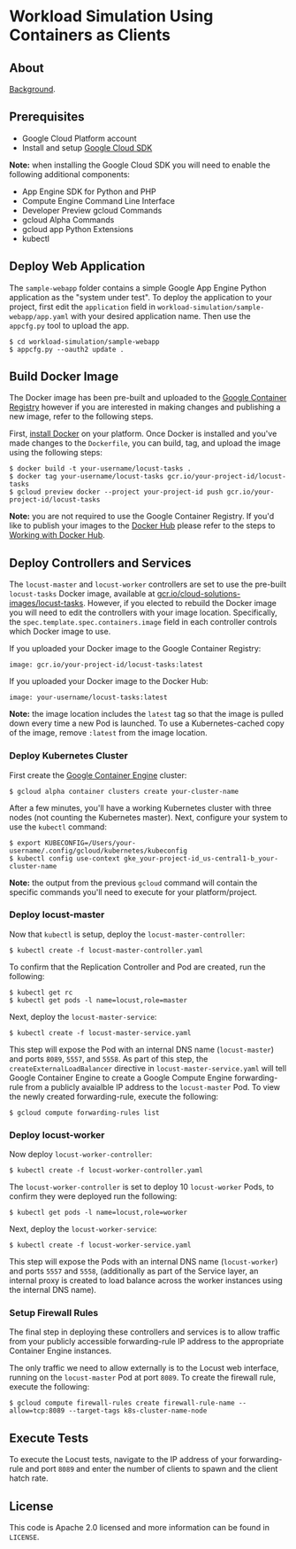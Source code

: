 # Workload Simulation Using Containers as Clients

## About

[Background](http://cloud.google.com/solutions/workload-simulation-using-containers-as-clients).

## Prerequisites

* Google Cloud Platform account
* Install and setup [Google Cloud SDK](https://cloud.google.com/sdk/)

**Note:** when installing the Google Cloud SDK you will need to enable the following additional components:

* App Engine SDK for Python and PHP
* Compute Engine Command Line Interface
* Developer Preview gcloud Commands
* gcloud Alpha Commands
* gcloud app Python Extensions
* kubectl

## Deploy Web Application

The `sample-webapp` folder contains a simple Google App Engine Python application as the "system under test". To deploy the application to your project, first edit the `application` field in `workload-simulation/sample-webapp/app.yaml` with your desired application name. Then use the `appcfg.py` tool to upload the app.

    $ cd workload-simulation/sample-webapp
    $ appcfg.py --oauth2 update .

## Build Docker Image

The Docker image has been pre-built and uploaded to the [Google Container Registry](http://gcr.io) however if you are interested in making changes and publishing a new image, refer to the following steps.

First, [install Docker](https://docs.docker.com/installation/#installation) on your platform. Once Docker is installed and you've made changes to the `Dockerfile`, you can build, tag, and upload the image using the following steps:

    $ docker build -t your-username/locust-tasks .
    $ docker tag your-username/locust-tasks gcr.io/your-project-id/locust-tasks
    $ gcloud preview docker --project your-project-id push gcr.io/your-project-id/locust-tasks

**Note:** you are not required to use the Google Container Registry. If you'd like to publish your images to the [Docker Hub](https://hub.docker.com) please refer to the steps to [Working with Docker Hub](https://docs.docker.com/userguide/dockerrepos/).

## Deploy Controllers and Services

The `locust-master` and `locust-worker` controllers are set to use the pre-built `locust-tasks` Docker image, available at [gcr.io/cloud-solutions-images/locust-tasks](http://gcr.io/cloud-solutions-images/locust-tasks). However, if you elected to rebuild the Docker image you will need to edit the controllers with your image location. Specifically, the `spec.template.spec.containers.image` field in each controller controls which Docker image to use.

If you uploaded your Docker image to the Google Container Registry:

    image: gcr.io/your-project-id/locust-tasks:latest

If you uploaded your Docker image to the Docker Hub:

    image: your-username/locust-tasks:latest

**Note:** the image location includes the `latest` tag so that the image is pulled down every time a new Pod is launched. To use a Kubernetes-cached copy of the image, remove `:latest` from the image location.

### Deploy Kubernetes Cluster

First create the [Google Container Engine](http://cloud.google.com/container-engine) cluster:

    $ gcloud alpha container clusters create your-cluster-name

After a few minutes, you'll have a working Kubernetes cluster with three nodes (not counting the Kubernetes master). Next, configure your system to use the `kubectl` command:

    $ export KUBECONFIG=/Users/your-username/.config/gcloud/kubernetes/kubeconfig
    $ kubectl config use-context gke_your-project-id_us-central1-b_your-cluster-name

**Note:** the output from the previous `gcloud` command will contain the specific commands you'll need to execute for your platform/project.

### Deploy locust-master

Now that `kubectl` is setup, deploy the `locust-master-controller`:

    $ kubectl create -f locust-master-controller.yaml

To confirm that the Replication Controller and Pod are created, run the following:

    $ kubectl get rc
    $ kubectl get pods -l name=locust,role=master

Next, deploy the `locust-master-service`:

    $ kubectl create -f locust-master-service.yaml

This step will expose the Pod with an internal DNS name (`locust-master`) and ports `8089`, `5557`, and `5558`. As part of this step, the `createExternalLoadBalancer` directive in `locust-master-service.yaml` will tell Google Container Engine to create a Google Compute Engine forwarding-rule from a publicly avaialble IP address to the `locust-master` Pod. To view the newly created forwarding-rule, execute the following:

    $ gcloud compute forwarding-rules list 

### Deploy locust-worker

Now deploy `locust-worker-controller`:

    $ kubectl create -f locust-worker-controller.yaml

The `locust-worker-controller` is set to deploy 10 `locust-worker` Pods, to confirm they were deployed run the following:

    $ kubectl get pods -l name=locust,role=worker

Next, deploy the `locust-worker-service`:

    $ kubectl create -f locust-worker-service.yaml 

This step will expose the Pods with an internal DNS name (`locust-worker`) and ports `5557` and `5558`, (additionally as part of the Service layer, an internal proxy is created to load balance across the worker instances using the internal DNS name).

### Setup Firewall Rules

The final step in deploying these controllers and services is to allow traffic from your publicly accessible forwarding-rule IP address to the appropriate Container Engine instances.

The only traffic we need to allow externally is to the Locust web interface, running on the `locust-master` Pod at port `8089`. To create the firewall rule, execute the following:

    $ gcloud compute firewall-rules create firewall-rule-name --allow=tcp:8089 --target-tags k8s-cluster-name-node

## Execute Tests

To execute the Locust tests, navigate to the IP address of your forwarding-rule and port `8089` and enter the number of clients to spawn and the client hatch rate.

## License

This code is Apache 2.0 licensed and more information can be found in `LICENSE`.